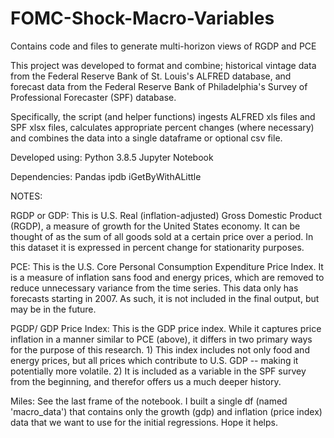 # FOMC-Shock-Macro-Variables
Contains code and files to generate multi-horizon views of RGDP and PCE

This project was developed to format and combine; historical vintage data from the Federal Reserve Bank of St. Louis's ALFRED database, and forecast data from the Federal Reserve Bank of Philadelphia's Survey of Professional Forecaster (SPF) database.

Specifically, the script (and helper functions) ingests ALFRED xls files and SPF xlsx files, calculates appropriate percent changes (where necessary) and combines the data into a single dataframe or optional csv file.

Developed using: 
Python 3.8.5
Jupyter Notebook

Dependencies:
Pandas
ipdb
iGetByWithALittle

NOTES:

RGDP or GDP: This is U.S. Real (inflation-adjusted) Gross Domestic Product (RGDP), a measure of growth for the United States economy. It can be thought of as the sum of all goods sold at a certain price over a period. In this dataset it is expressed in percent change for stationarity purposes.

PCE: This is the U.S. Core Personal Consumption Expenditure Price Index. It is a measure of inflation sans food and energy prices, which are removed to reduce unnecessary variance from the time series. This data only has forecasts starting in 2007. As such, it is not included in the final output, but may be in the future.

PGDP/ GDP Price Index: This is the GDP price index. While it captures price inflation in a manner similar to PCE (above), it differs in two primary ways for the purpose of this research. 1) This index includes not only food and energy prices, but all prices which contribute to U.S. GDP -- making it potentially more volatile. 2) It is included as a variable in the SPF survey from the beginning, and therefor offers us a much deeper history.

Miles: See the last frame of the notebook. I built a single df (named 'macro_data') that contains only the growth (gdp) and inflation (price index) data that we want to use for the initial regressions. Hope it helps.
